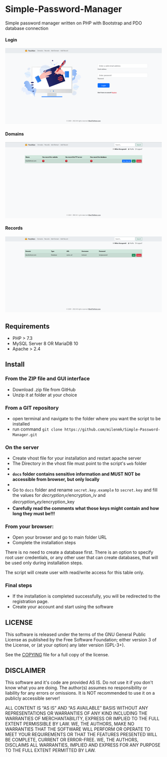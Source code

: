 # Simple-Password-Manager

Simple password manager written on PHP with Bootstrap and PDO database connection

#### Login

![Screenshot](web/theme/default/img/Screenshot_1.png?raw=true)

#### Domains

![Screenshot](web/theme/default/img/Screenshot_2.png?raw=true)

#### Records

![Screenshot](web/theme/default/img/Screenshot_3.png?raw=true)

## Requirements

* PHP > 7.3
* MySQL Server 8 OR MariaDB 10
* Apache > 2.4

## Install

### From the ZIP file and GUI interface

* Download .zip file from GitHub
* Unzip it at folder at your choice

### From a GIT repository

* open terminal and navigate to the folder where you want the script to be installed
* run command `git clone https://github.com/milenmk/Simple-Password-Manager.git`

### On the server

* Create vhost file for your installation and restart apache server
* The Directory in the vhost file must point to the script's `web` folder
* 
* <b>`docs` folder contains sensitive information and MUST NOT be accessible from browser, but only locally</b>
*
* Go to `docs` folder and rename `secret.key.example` to `secret.key` and fill the values for
  $decryption_iv/$encryption_iv and $decryption_key/$encryption_key
* <b>Carefully read the comments what those keys might contain and how long they must be!!!</b>

### From your browser:

* Open your browser and go to main folder URL
* Complete the installation steps

There is no need to create a database first. There is an option to specify root user credentials, or any other user that
can create databases, that will be used only during installation steps.

The script will create user with read/write access for this table only.

### Final steps

* If the installation is completed successfully, you will be redirected to the registration page.
* Create your account and start using the software

## LICENSE

This software is released under the terms of the GNU General Public License as published by the Free Software
Foundation; either version 3 of the License, or (at your option) any later version (GPL-3+).

See the [COPYING](https://github.com/milenmk/Simple-Password-Manager/blob/main/LICENSE) file for a full copy of the
license.

## DISCLAIMER

This software and it's code are provided AS IS. Do not use it if you don't know what you are doing.
The author(s) assumes no responsibility or liability for any errors or omissions.
It is NOT recommended to use it on a publicly accessible server!

ALL CONTENT IS “AS IS” AND “AS AVAILABLE” BASIS WITHOUT ANY REPRESENTATIONS OR WARRANTIES OF ANY KIND INCLUDING THE WARRANTIES OF MERCHANTABILITY, EXPRESS OR IMPLIED TO THE FULL EXTENT PERMISSIBLE BY LAW. WE, THE AUTHORS, MAKE NO WARRANTIES THAT THE SOFTWARE WILL PERFORM OR OPERATE TO MEET YOUR REQUIREMENTS OR THAT THE FEATURES PRESENTED WILL BE COMPLETE, CURRENT OR ERROR-FREE. WE, THE AUTHORS, DISCLAIMS ALL WARRANTIES, IMPLIED AND EXPRESS FOR ANY PURPOSE TO THE FULL EXTENT PERMITTED BY LAW.